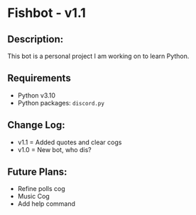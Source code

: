 # Fishbot - v1.1

## Description:
This bot is a personal project I am working on to learn Python.

## Requirements
- Python v3.10
- Python packages: `discord.py`

## Change Log:
- v1.1 = Added quotes and  clear cogs
- v1.0 = New bot, who dis?

## Future Plans:
- Refine polls cog
- Music Cog
- Add help command